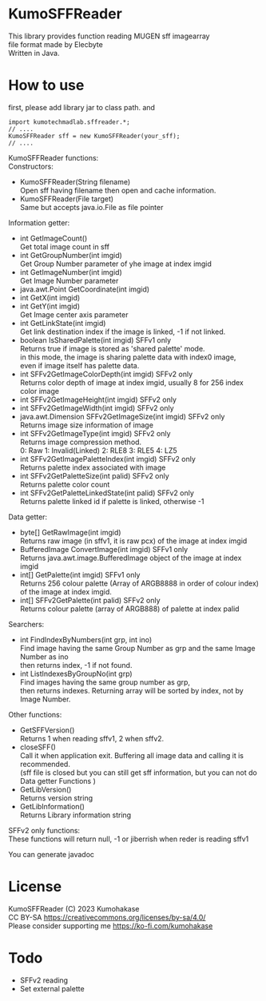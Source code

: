 # KumoSFFReader
This library provides function reading MUGEN sff imagearray   
file format made by Elecbyte  
Written in Java.   
   
# How to use
first, please add library jar to class path. and   

    import kumotechmadlab.sffreader.*;
    // ....
    KumoSFFReader sff = new KumoSFFReader(your_sff);
    // ....
   
KumoSFFReader functions:   
Constructors:   
- KumoSFFReader(String filename)   
Open sff having filename then open and cache information.
- KumoSFFReader(File target)   
Same but accepts java.io.File as file pointer
  
Information getter:   
- int GetImageCount()   
Get total image count in sff
- int GetGroupNumber(int imgid)   
Get Group Number parameter of yhe image at index imgid
- int GetImageNumber(int imgid)   
Get Image Number parameter
- java.awt.Point GetCoordinate(int imgid)
- int GetX(int imgid)
- int GetY(int imgid)    
Get Image center axis parameter
- int GetLinkState(int imgid)   
Get link destination index if the image is linked, -1 if not linked.   
- boolean IsSharedPalette(int imgid) SFFv1 only  
Returns true if image is stored as 'shared palette' mode.  
in this mode, the image is sharing palette data with index0 image,  
even if image itself has palette data.    
- int SFFv2GetImageColorDepth(int imgid) SFFv2 only    
Returns color depth of image at index imgid, usually 8 for 256 index color image   
- int SFFv2GetImageHeight(int imgid) SFFv2 only
- int SFFv2GetImageWidth(int imgid) SFFv2 only
- java.awt.Dimension SFFv2GetImageSize(int imgid) SFFv2 only  
Returns image size information of image   
- int SFFv2GetImageType(int imgid) SFFv2 only   
Returns image compression method.   
0: Raw 1: Invalid(Linked) 2: RLE8 3: RLE5 4: LZ5   
- int SFFv2GetImagePaletteIndex(int imgid) SFFv2 only  
Returns palette index associated with image    
- int SFFv2GetPaletteSize(int palid) SFFv2 only    
Returns palette color count      
- int SFFv2GetPaletteLinkedState(int palid) SFFv2 only  
Returns palette linked id if palette is linked, otherwise -1   

Data getter:  
- byte\[\] GetRawImage(int imgid)   
Returns raw image (in sffv1, it is raw pcx) of the image at index imgid
- BufferedImage ConvertImage(int imgid) SFFv1 only  
Returns java.awt.image.BufferedImage object of the image at index imgid   
- int\[\] GetPalette(int imgid) SFFv1 only  
Returns 256 colour palette (Array of ARGB8888 in order of colour index)    
 of the image at index imgid.  
- int\[\] SFFv2GetPalette(int palid) SFFv2 only  
Returns colour palette (array of ARGB888) of palette at index palid    
    
Searchers:   
- int FindIndexByNumbers(int grp, int ino)   
Find image having the same Group Number as grp and the same Image Number as ino   
then returns index, -1 if not found.
- int ListIndexesByGroupNo(int grp)   
Find images having the same group number as grp,   
then returns indexes. Returning array will be sorted by index, not by Image Number.  

Other functions:  
- GetSFFVersion()   
Returns 1 when reading sffv1, 2 when sffv2.  
- closeSFF()   
Call it when application exit. Buffering all image data and calling it is recommended.   
(sff file is closed but you can still get sff information, but you can not do   
Data getter Functions )   
- GetLibVersion()   
Returns version string
- GetLibInformation()   
Returns Library information string

SFFv2 only functions:   
These functions will return null, -1 or jiberrish when reder is reading sffv1   



You can generate javadoc         

# License
KumoSFFReader (C) 2023 Kumohakase    
CC BY-SA https://creativecommons.org/licenses/by-sa/4.0/    
Please consider supporting me https://ko-fi.com/kumohakase  

# Todo
- SFFv2 reading
- Set external palette
